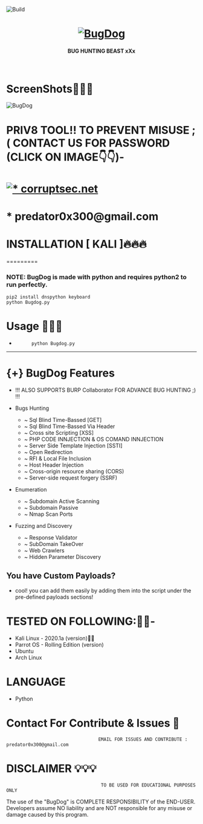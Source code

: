 ![Build](https://img.shields.io/badge/Built%20with-Python-Blue)
<h1 align="center">
  <a href="https://github.com/M4xSec"><img src="https://user-images.githubusercontent.com/57313495/121189007-e74fa100-c826-11eb-9806-3490d447cf53.png" alt="BugDog"></a>
  <h4 align="center">BUG HUNTING BEAST xXx</h4>
  <br>
</h1>


# ScreenShots👨🏼‍💻
![BugDog](https://user-images.githubusercontent.com/57313495/121187619-79ef4080-c825-11eb-81d2-a3406cea3cf8.png)

# PRIV8 TOOL!! TO PREVENT MISUSE ;( CONTACT US FOR PASSWORD (CLICK ON IMAGE👇👇)-
<h1>
<a href="https://corruptsec.net/"><img src="https://user-images.githubusercontent.com/57313495/121188698-98097080-c826-11eb-972c-119c82f8f073.png" alt="* corruptsec.net"></a>
</h1>
<h1>
* predator0x300@gmail.com
</h1>

# INSTALLATION [ KALI ]🔥🔥🔥
=========
### NOTE: BugDog is made with python and requires python2 to run perfectly.

```
pip2 install dnspython keyboard
python Bugdog.py

```
# Usage 🙋🏻‍♀️
*           python Bugdog.py

---------------------------------------
{+} BugDog Features
===================
- !!! ALSO SUPPORTS BURP Collaborator FOR ADVANCE BUG HUNTING ;) !!!

- Bugs Hunting
  - ~ Sql Blind Time-Bassed [GET]
  - ~ Sql Blind Time-Bassed Via Header
  - ~ Cross site Scripting [XSS]
  - ~ PHP CODE INNJECTION & OS COMAND INNJECTION
  - ~ Server Side Template Injection [SSTI]
  - ~ Open Redirection
  - ~ RFI & Local File Inclusion
  - ~ Host Header Injection
  - ~ Cross-origin resource sharing (CORS)
  - ~ Server-side request forgery (SSRF)
- Enumeration
    -  ~ Subdomain Active Scanning
    -  ~ Subdomain Passive
    -  ~ Nmap Scan Ports 

- Fuzzing and Discovery
  -  ~ Response Validator
  -  ~ SubDomain TakeOver
  -  ~ Web Crawlers
  -  ~ Hidden Parameter Discovery

You have Custom Payloads?
------------------
- cool! you can add them easily by adding them into the script under the pre-defined payloads sections!

# TESTED ON FOLLOWING:👌🏻-
* Kali Linux - 2020.1a (version)👍🏻
* Parrot OS - Rolling Edition (version)
* Ubuntu 
* Arch Linux
# LANGUAGE 
* Python
# Contact For Contribute & Issues 📲

                                      EMAIL FOR ISSUES AND CONTRIBUTE : predator0x300@gmail.com

# DISCLAIMER 💡💡💡
                                       TO BE USED FOR EDUCATIONAL PURPOSES ONLY

The use of the "BugDog" is COMPLETE RESPONSIBILITY of the END-USER. Developers assume NO liability and are NOT responsible for any misuse or damage caused by this program. 
